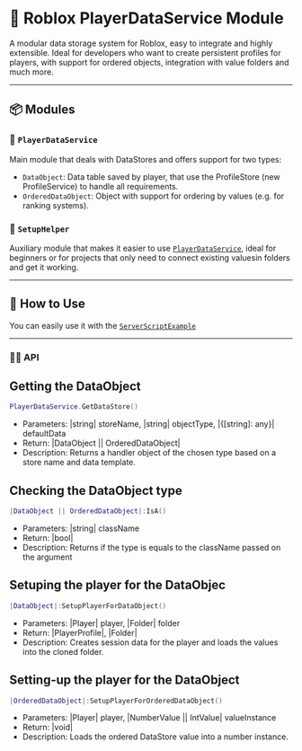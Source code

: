 # 🔧 Roblox PlayerDataService Module

A modular data storage system for Roblox, easy to integrate and highly extensible. Ideal for developers who want to create persistent profiles for players, with support for ordered objects, integration with value folders and much more.

---
## 📦 Modules

### 📁 `PlayerDataService`

Main module that deals with DataStores and offers support for two types:

- `DataObject`: Data table saved by player, that use the ProfileStore (new ProfileService) to handle all requirements.
- `OrderedDataObject`: Object with support for ordering by values ​​(e.g. for ranking systems).

### 🧰 `SetupHelper`

Auxiliary module that makes it easier to use [`PlayerDataService`](./PlayerDataService.lua), ideal for beginners or for projects that only need to connect existing values ​​in folders and get it working.

---

## 🚀 How to Use

You can easily use it with the [`ServerScriptExample`](./ServerScriptExample.lua)

---

### 👨‍💻 API

## Getting the DataObject
```lua
PlayerDataService.GetDataStore()
```
- Parameters: |string| storeName, |string| objectType, |{[string]: any}| defaultData
- Return: |DataObject || OrderedDataObject|
- Description: Returns a handler object of the chosen type based on a store name and data template.

## Checking the DataObject type
```lua
|DataObject || OrderedDataObject|:IsA()
```
- Parameters: |string| className
- Return: |bool|
- Description: Returns if the type is equals to the className passed on the argument

## Setuping the player for the DataObjec
```lua
|DataObject|:SetupPlayerForDataObject()
```
- Parameters: |Player| player, |Folder| folder
- Return: |PlayerProfile|, |Folder|
- Description: Creates session data for the player and loads the values ​​into the cloned folder.

## Setting-up the player for the DataObject
```lua
|OrderedDataObject|:SetupPlayerForOrderedDataObject()
```
- Parameters: |Player| player, |NumberValue || IntValue| valueInstance
- Return: |void|
- Description: Loads the ordered DataStore value into a number instance.
